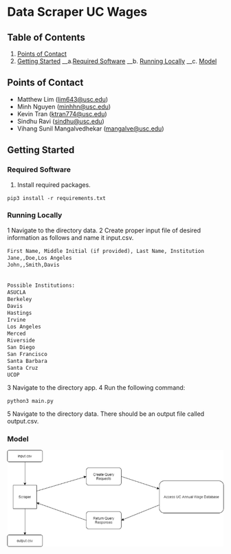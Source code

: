 # Data Scraper UC Wages
## Table of Contents
1. [Points of Contact](#points-of-contact)
2. [Getting Started](#getting-starteed)
__a.[Required Software](#required-software)
__b. [Running Locally](#running-locally)
__c. [Model](#model)

<a name = "points-of-contact)"></a>
## Points of Contact
- Matthew Lim (lim643@usc.edu)
- Minh Nguyen (minhhn@usc.edu)
- Kevin Tran (ktran774@usc.edu)
- Sindhu Ravi (sindhu@usc.edu)
- Vihang Sunil Mangalvedhekar (mangalve@usc.edu)

<a name = "getting-started"></a>
## Getting Started
<a name = "required-software"></a>
### Required Software
1. Install required packages.
```
pip3 install -r requirements.txt
```

<a name = "running-locally"></a>
### Running Locally
1 Navigate to the directory data.
2 Create proper input file of desired information as follows and name it input.csv.
```
First Name, Middle Initial (if provided), Last Name, Institution
Jane,,Doe,Los Angeles
John,,Smith,Davis


Possible Institutions:
ASUCLA
Berkeley
Davis
Hastings
Irvine
Los Angeles
Merced
Riverside
San Diego
San Francisco
Santa Barbara
Santa Cruz
UCOP
```
3 Navigate to the directory app.
4 Run the following command:
```
python3 main.py
```
5 Navigate to the directory data. There should be an output file called output.csv.

<a name = "model"></a>
### Model
![](/images/diagram.png)

